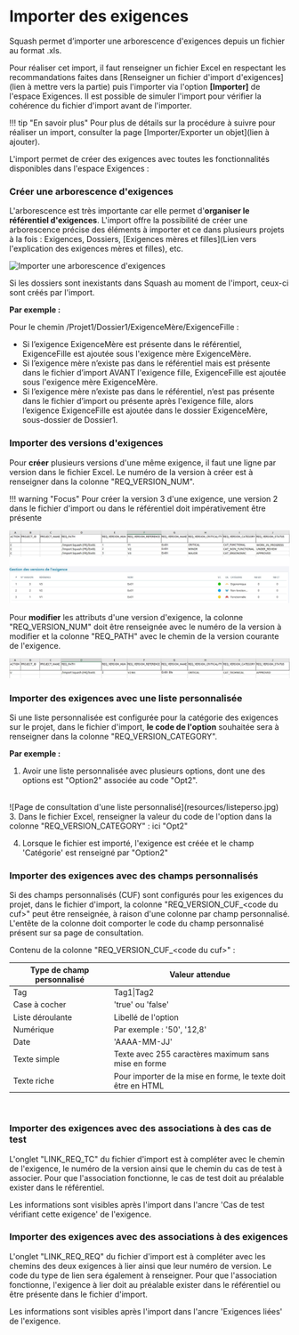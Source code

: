 # Importer des exigences

Squash permet d’importer une arborescence d'exigences depuis un fichier au format .xls. 

Pour réaliser cet import, il  faut renseigner un fichier Excel en respectant les recommandations faites dans [Renseigner un fichier d'import d'exigences](lien à mettre vers la partie) puis l'importer via l'option **[Importer]** de l'espace Exigences. Il est possible de simuler l'import pour vérifier la cohérence du fichier d'import avant de l'importer.

!!! tip "En savoir plus"
	Pour plus de détails sur la procédure à suivre pour réaliser un import, consulter la page [Importer/Exporter un objet](lien à ajouter).

L'import permet de créer des exigences avec toutes les fonctionnalités disponibles dans l'espace Exigences :

### Créer une arborescence d'exigences

L'arborescence est très importante car elle permet d'**organiser le référentiel d'exigences**. L'import offre la possibilité de créer une arborescence précise des éléments à importer et ce dans plusieurs projets à la fois : Exigences, Dossiers, [Exigences mères et filles](Lien vers l'explication des exigences mères et filles), etc.

![Importer une arborescence d'exigences](resources/import-arbo-exi.png)

Si les dossiers sont inexistants dans Squash au moment de l'import, ceux-ci sont créés par l'import. 

**Par exemple :**

Pour le chemin /Projet1/Dossier1/ExigenceMère/ExigenceFille :

- Si l’exigence ExigenceMère est présente dans le référentiel, ExigenceFille est ajoutée sous l'exigence mère ExigenceMère. 
- Si l’exigence mère n’existe pas dans le référentiel mais est présente dans le fichier d’import AVANT l'exigence fille, ExigenceFille est ajoutée sous l'exigence mère ExigenceMère. 
- Si l’exigence mère n’existe pas dans le référentiel, n’est pas présente dans le fichier d’import ou présente après l'exigence fille, alors l’exigence ExigenceFille est ajoutée dans le dossier ExigenceMère, sous-dossier de Dossier1.

### Importer des versions d'exigences

Pour **créer** plusieurs versions d'une même exigence, il faut une ligne par version dans le fichier Excel. Le numéro de la version à créer est à renseigner dans la colonne "REQ_VERSION_NUM".

!!! warning "Focus"
	Pour créer la version 3 d'une exigence, une version 2 dans le fichier d'import ou dans le référentiel doit impérativement être présente

![Importer des versions d'exigence](resources/import-version-exi.png)

Pour **modifier** les attributs d'une version d'exigence, la colonne "REQ_VERSION_NUM" doit être renseignée avec le numéro de la version à modifier et la colonne "REQ_PATH" avec le chemin de la version courante de l'exigence.

![Mettre à jour des exigences via l'import](resources/import-version-exi-update.jpg)

### Importer des exigences avec une liste personnalisée
Si une liste personnalisée est configurée pour la catégorie des exigences sur le projet, dans le fichier d'import, **le code de l'option** souhaitée sera à renseigner dans la colonne "REQ_VERSION_CATEGORY".

**Par exemple :**

1. Avoir une liste personnalisée avec plusieurs options, dont une des options est "Option2" associée au code "Opt2".
<br/>
![Page de consultation d'une liste personnalisé](resources/listeperso.jpg)
<br/>
3. Dans le fichier Excel, renseigner la valeur du code de l'option dans la colonne "REQ_VERSION_CATEGORY" : ici "Opt2"

4. Lorsque le fichier est importé, l'exigence est créée et le champ 'Catégorie' est renseigné par "Option2"

### Importer des exigences avec des champs personnalisés

Si des champs personnalisés (CUF) sont configurés pour les exigences du projet, dans le fichier d'import, la colonne "REQ_VERSION_CUF_<code du cuf\>" peut être renseignée, à raison d'une colonne par champ personnalisé. L'entête de la colonne doit comporter le code du champ personnalisé présent sur sa page de consultation.

Contenu de la colonne "REQ_VERSION_CUF_<code du cuf\>" :

| Type de champ personnalisé | Valeur attendue |
|--|--|
| Tag | Tag1\|Tag2 |
| Case à cocher| 'true' ou 'false' |
| Liste déroulante | Libellé de l'option |
| Numérique| Par exemple : '50', '12,8' |
| Date| 'AAAA-MM-JJ'  |
| Texte simple| Texte avec 255 caractères maximum sans mise en forme  |
| Texte riche| Pour importer de la mise en forme, le texte doit être en HTML  |

<br/>

### Importer des exigences avec des associations à des cas de test

L'onglet "LINK_REQ_TC" du fichier d'import est à compléter avec le chemin de l'exigence, le numéro de la version ainsi que le chemin du cas de test à associer. Pour que l'association fonctionne, le cas de test doit au préalable exister dans le référentiel.

Les informations sont visibles après l'import dans l'ancre 'Cas de test vérifiant cette exigence'  de l'exigence.

### Importer des exigences avec des associations à des exigences

L'onglet "LINK_REQ_REQ" du fichier d'import est à compléter avec les chemins des deux exigences à lier ainsi que leur numéro de version. Le code du type de lien sera également à renseigner. Pour que l'association fonctionne, l'exigence à lier doit au préalable exister dans le référentiel ou être présente dans le fichier d'import.

Les informations sont visibles après l'import dans l'ancre 'Exigences liées' de l'exigence.
